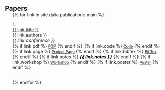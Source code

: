 <h2 id="publications" style="margin: 2px 0px -15px;">Papers</h2>

<div class="publications">
<ol class="bibliography">

{% for link in site.data.publications.main %}

<li style="list-style-position: inside; padding: 0;">
<div class="pub-row">
  <!-- <div class="col-sm-3 abbr" style="position: relative;padding-right: 15px;padding-left: 0px;">
    {% if link.image %} 
    <img src="{{ link.image }}" class="teaser img-fluid z-depth-1" style="width=100;height=40%">
    {% if link.conference_short %} 
    <abbr class="badge">{{ link.conference_short }}</abbr>
    {% endif %}
    {% endif %}
  </div> -->
  <div class="col-sm-9" style="position: relative;padding-right: 15px;padding-left: 0px;">
      <div class="title"><a href="{{ link.title_ref }}" target="_blank">{{ link.title }}</a></div>
      <div class="author">{{ link.authors }}</div>
      <div class="periodical"><em>{{ link.conference }}</em>
      </div>
    <div class="links">
      {% if link.pdf %} 
      <a href="{{ link.pdf }}" class="btn btn-sm z-depth-0" role="button" target="_blank" style="font-size:12px;">PDF</a>
      {% endif %}
      {% if link.code %} 
      <a href="{{ link.code }}" class="btn btn-sm z-depth-0" role="button" target="_blank" style="font-size:12px;">Code</a>
      {% endif %}
      {% if link.page %} 
      <a href="{{ link.page }}" class="btn btn-sm z-depth-0" role="button" target="_blank" style="font-size:12px;">Project Page</a>
      {% endif %}
      {% if link.bibtex %} 
      <a href="{{ link.bibtex }}" class="btn btn-sm z-depth-0" role="button" target="_blank" style="font-size:12px;">BibTex</a>
      {% endif %}
      {% if link.notes %} 
      <strong> <i style="color:#000000">{{ link.notes }}</i></strong>
      {% endif %}
      {% if link.workshop %} 
      <a href="{{ link.workshop }}" class="btn btn-sm z-depth-0" role="button" target="_blank" style="font-size:12px;">Workshop</a>
      {% endif %}
      {% if link.poster %} 
      <a href="{{ link.poster }}" class="btn btn-sm z-depth-0" role="button" target="_blank" style="font-size:12px;">Poster</a>
      {% endif %}
    </div>
  </div>
</div>
</li>
<br>

{% endfor %}

</ol>
</div>
